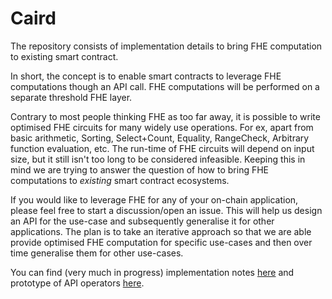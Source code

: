 # Caird

The repository consists of implementation details to bring FHE computation to existing smart contract.

In short, the concept is to enable smart contracts to leverage FHE computations though an API call. FHE computations will be performed on a separate threshold FHE layer. 

Contrary to most people thinking FHE as too far away, it is possible to write optimised FHE circuits for many widely use operations. For ex, apart from basic arithmetic, Sorting, Select+Count, Equality, RangeCheck, Arbitrary function evaluation, etc. The run-time of FHE circuits will depend on input size, but it still isn't too long to be considered infeasible. Keeping this in mind we are trying to answer the question of how to bring FHE computations to *existing* smart contract ecosystems. 

If you would like to leverage FHE for any of your on-chain application, please feel free to start a discussion/open an issue. This will help us design an API for the use-case and subsequently generalise it for other applications. The plan is to take an iterative approach so that we are able provide optimised FHE computation for specific use-cases and then over time generalise them for other use-cases. 

You can find (very much in progress) implementation notes [here](./notes/)  and prototype of API operators [here](./operators/). 
